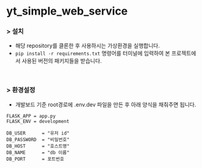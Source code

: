 # yt_simple_web_service

### > 설치

- 해당 repository를 클론한 후 사용하시는 가상환경을 실행합니다.
- `pip install -r requirements.txt` 명령어를 터미널에 입력하여 본 프로젝트에서 사용된 버전의 패키지들을 받습니다.

<br/>

### > 환경설정

- 개발보드 기준 root경로에 .env.dev 파일을 만든 후 아래 양식을 채줘주면 됩니다.

```
FLASK_APP = app.py
FLASK_ENV = development

DB_USER      = "유저 id"
DB_PASSWORD  = "비밀번호"
DB_HOST      = "호스트명"
DB_NAME      = "db 이름"
DB_PORT      = 포트번호
```
